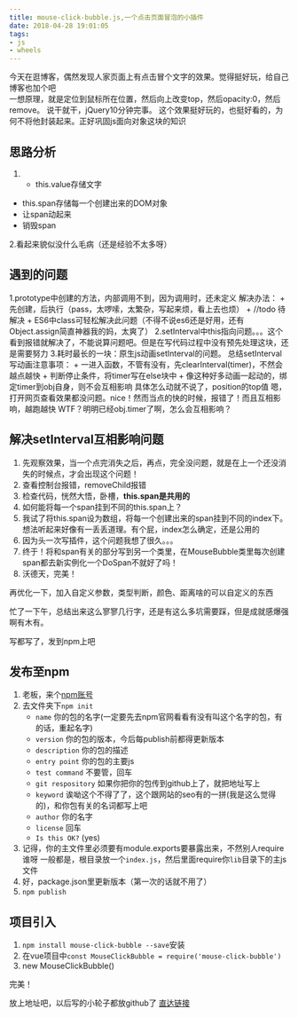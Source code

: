 ```yaml
---
title: mouse-click-bubble.js,一个点击页面冒泡的小插件
date: 2018-04-28 19:01:05
tags: 
- js
- wheels
---
```

今天在逛博客，偶然发现人家页面上有点击冒个文字的效果。觉得挺好玩，给自己博客也加个吧  
一想原理，就是定位到鼠标所在位置，然后向上改变top，然后opacity:0，然后remove。
说干就干，jQuery10分钟完事。
这个效果挺好玩的，也挺好看的，为何不将他封装起来。正好巩固js面向对象这块的知识
## 思路分析
1. + this.value存储文字
  + this.span存储每一个创建出来的DOM对象
  + 让span动起来
  + 销毁span

2.看起来貌似没什么毛病（还是经验不太多呀）

## 遇到的问题
<!--more-->
1.prototype中创建的方法，内部调用不到，因为调用时，还未定义
	解决办法：
	+ 先创建，后执行（pass，太啰嗦，太繁杂，写起来烦，看上去也烦）
	+ //todo 待解决
	+ ES6中class可轻松解决此问题（不得不说es6还是好用，还有Object.assign简直神器我的妈，太爽了）
2.setInterval中this指向问题。。。这个看到报错就解决了，不能说算问题吧。但是在写代码过程中没有预先处理这块，还是需要努力
3.耗时最长的一块：原生js动画setInterval的问题。
	总结setInterval写动画注意事项：
	+ 一进入函数，不管有没有，先clearInterval(timer)，不然会越点越快
	+ 判断停止条件，将timer写在else块中
	+ 像这种好多动画一起动的，绑定timer到obj自身，则不会互相影响
具体怎么动就不说了，position的top值
嗯，打开网页查看效果都没问题。nice！然而当点的快的时候，报错了！而且互相影响，越跑越快
WTF？明明已经obj.timer了啊，怎么会互相影响？

## 解决setInterval互相影响问题
1. 先观察效果，当一个点完消失之后，再点，完全没问题，就是在上一个还没消失的时候点，才会出现这个问题！
2. 查看控制台报错，removeChild报错
3. 检查代码，恍然大悟，卧槽，**this.span是共用的**
4. 如何能将每一个span挂到不同的this.span上？
5. 我试了将this.span设为数组，将每一个创建出来的span挂到不同的index下。想法听起来好像有一丢丢道理。有个屁，index怎么确定，还是公用的
6. 因为头一次写插件，这个问题我想了很久。。。
7. 终于！将和span有关的部分写到另一个类里，在MouseBubble类里每次创建span都去新实例化一个DoSpan不就好了吗！
8. 沃德天，完美！

再优化一下，加入自定义参数，类型判断，颜色、距离啥的可以自定义的东西

忙了一下午，总结出来这么寥寥几行字，还是有这么多坑需要踩，但是成就感爆强啊有木有。

写都写了，发到npm上吧

## 发布至npm
1. 老板，来个[npm账号](https://www.npmjs.com/signup)
2. 去文件夹下`npm init`
	+ `name` 你的包的名字(一定要先去npm官网看看有没有叫这个名字的包，有的话，重起名字)
	+ `version` 你的包的版本，今后每publish前都得更新版本
	+ `description` 你的包的描述
	+ `entry point` 你的包的主要js
	+ `test command` 不要管，回车
	+ `git respository` 如果你把你的包传到github上了，就把地址写上
	+ `keyword` 诶呦这个不得了了，这个跟网站的seo有的一拼(我是这么觉得的)，和你包有关的名词都写上吧
	+ `author` 你的名字
	+ `license` 回车
	+ `Is this OK?` (yes) 
3. 记得，你的主文件里必须要有module.exports要暴露出来，不然别人require谁呀
	一般都是，根目录放一个`index.js`，然后里面require你`lib`目录下的主js文件
4. 好，package.json里更新版本（第一次的话就不用了）
5. `npm publish`

## 项目引入
1. `npm install mouse-click-bubble --save`安装
2. 在vue项目中`const MouseClickBubble = require('mouse-click-bubble')`
3. new MouseClickBubble()

完美！

放上地址吧，以后写的小轮子都放github了  [直达链接](https://github.com/pangjunpeng/myWheel)


